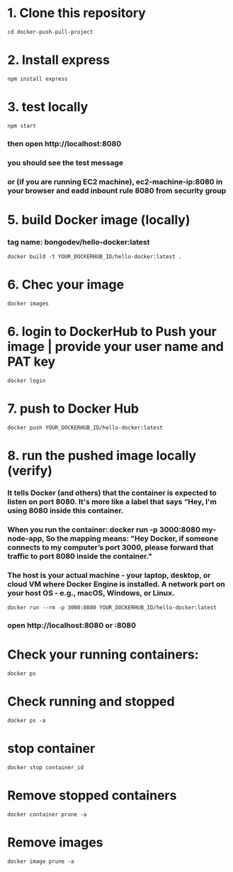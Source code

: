 # 1. Clone this repository
    cd docker-push-pull-project

# 2. Install express
    npm install express


# 3. test locally
    npm start
### then open http://localhost:8080
### you should see the test message
### or (if you are running EC2 machine), ec2-machine-ip:8080 in your browser and eadd inbount rule 8080 from security group

# 5. build Docker image (locally)
### tag name: bongodev/hello-docker:latest
    docker build -t YOUR_DOCKERHUB_ID/hello-docker:latest .

# 6. Chec your image
    docker images

# 6. login to DockerHub to Push your image | provide your user name and PAT key
    docker login


# 7. push to Docker Hub
    docker push YOUR_DOCKERHUB_ID/hello-docker:latest


# 8. run the pushed image locally (verify)
###  It tells Docker (and others) that the container is expected to listen on port 8080. It's more like a label that says “Hey, I'm using 8080 inside this container.
###  When you run the container: docker run -p 3000:8080 my-node-app, So the mapping means: "Hey Docker, if someone connects to my computer’s port 3000, please forward that traffic to port 8080 inside the container."
###  The host is your actual machine - your laptop, desktop, or cloud VM where Docker Engine is installed. A network port on your host OS - e.g., macOS, Windows, or Linux.

    docker run --rm -p 3000:8080 YOUR_DOCKERHUB_ID/hello-docker:latest
### open http://localhost:8080 or <ec2-machine-ip>:8080

# Check your running containers:
    docker ps

# Check running and stopped 
    docker ps -a 

# stop container
    docker stop container_id

# Remove stopped containers
    docker container prune -a

# Remove images
    docker image prune -a
